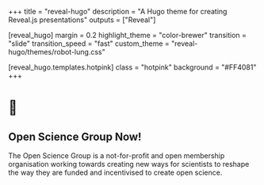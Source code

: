 +++
title = "reveal-hugo"
description = "A Hugo theme for creating Reveal.js presentations"
outputs = ["Reveal"]

[reveal_hugo]
margin = 0.2
highlight_theme = "color-brewer"
transition = "slide"
transition_speed = "fast"
custom_theme = "reveal-hugo/themes/robot-lung.css"

[reveal_hugo.templates.hotpink]
class = "hotpink"
background = "#FF4081"
+++

# 🔬

## Open Science Group Now!

The Open Science Group is a not-for-profit and open membership organisation working towards creating new ways for scientists to reshape the way they are funded and incentivised to create open science.
